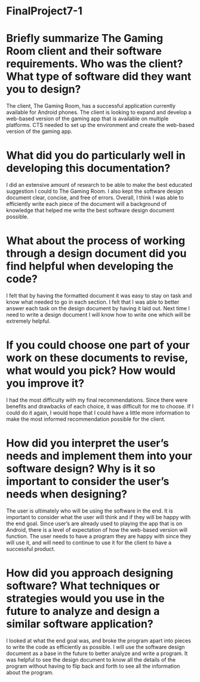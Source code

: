 # FinalProject7-1

# Briefly summarize The Gaming Room client and their software requirements. Who was the client? What type of software did they want you to design?

The client, The Gaming Room, has a successful application currently available for Android phones. The client is looking to expand and develop a web-based version of the gaming app that is available on multiple platforms. CTS needed to set up the environment and create the web-based version of the gaming app.


# What did you do particularly well in developing this documentation?

I did an extensive amount of research to be able to make the best educated suggestion I could to The Gaming Room. I also kept the software design document clear, concise, and free of errors. Overall, I think I was able to efficiently write each piece of the document will a background of knowledge that helped me write the best software design document possible.


# What about the process of working through a design document did you find helpful when developing the code?

I felt that by having the formatted document it was easy to stay on task and know what needed to go in each section. I felt that I was able to better answer each task on the design document by having it laid out. Next time I need to write a design document I will know how to write one which will be extremely helpful.


# If you could choose one part of your work on these documents to revise, what would you pick? How would you improve it?

I had the most difficulty with my final recommendations. Since there were benefits and drawbacks of each choice, it was difficult for me to choose. If I could do it again, I would hope that I could have a little more information to make the most informed recommendation possible for the client.


# How did you interpret the user’s needs and implement them into your software design? Why is it so important to consider the user’s needs when designing?

The user is ultimately who will be using the software in the end. It is important to consider what the user will think and if they will be happy with the end goal. Since user’s are already used to playing the app that is on Android, there is a level of expectation of how the web-based version will function. The user needs to have a program they are happy with since they will use it, and will need to continue to use it for the client to have a successful product. 


# How did you approach designing software? What techniques or strategies would you use in the future to analyze and design a similar software application?

I looked at what the end goal was, and broke the program apart into pieces to write the code as efficiently as possible. I will use the software design document as a base in the future to better analyze and write a program. It was helpful to see the design document to know all the details of the program without having to flip back and forth to see all the information about the program. 
